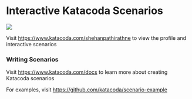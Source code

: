 # Interactive Katacoda Scenarios

[![](http://shields.katacoda.com/katacoda/shehanpathirathne/count.svg)](https://www.katacoda.com/shehanpathirathne "Get your profile on Katacoda.com")

Visit https://www.katacoda.com/shehanpathirathne to view the profile and interactive scenarios

### Writing Scenarios
Visit https://www.katacoda.com/docs to learn more about creating Katacoda scenarios

For examples, visit https://github.com/katacoda/scenario-example
